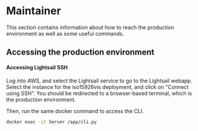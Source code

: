 # Maintainer

This section contains information about how to reach the production environment as well as some useful commands.

## Accessing the production environment

#### Accessing Lightsail SSH

Log into AWS, and select the Lightsail service to go to the Lightsail webapp. Select the instance for the iso15926vis deployment, and click on "Connect using SSH". You should be redirected to a browser-based terminal, which is the production environment.

Then, run the same docker command to access the CLI.

```bash
docker exec -it Server /app/cli.py
```
